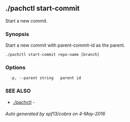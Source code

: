 ## ./pachctl start-commit

Start a new commit.

### Synopsis


Start a new commit with parent-commit-id as the parent.

```
./pachctl start-commit repo-name [branch]
```

### Options

```
  -p, --parent string   parent id
```

### SEE ALSO
* [./pachctl](./pachctl.md)	 - 

###### Auto generated by spf13/cobra on 4-May-2016
